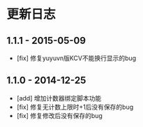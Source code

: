 # 更新日志

## 1.1.1 - 2015-05-09
- [fix] 修复yuyuvn版KCV不能换行显示的bug

## 1.1.0 - 2014-12-25
- [add] 增加计数器绑定脚本功能
- [fix] 修复无计数上限时+1后没有保存的bug
- [fix] 修复修改后没有保存的bug
